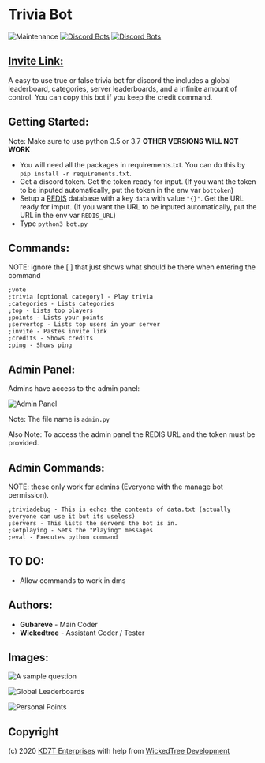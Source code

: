 # Trivia Bot

![Maintenance](https://img.shields.io/maintenance/yes/2020)
[![Discord Bots](https://top.gg/api/widget/status/715047504126804000.svg)](https://top.gg/bot/715047504126804000)
[![Discord Bots](https://top.gg/api/widget/upvotes/715047504126804000.svg)](https://top.gg/bot/715047504126804000)

## [Invite Link:](https://discord.com/api/oauth2/authorize?client_id=715047504126804000&redirect_uri=https%3A%2F%2Fdiscord.com%2Foauth2%2Fauthorize%3Fclient_id%3D715047504126804000%26scope%3Dbot%26permissions%3D537263168&response_type=code&scope=identify)  

A easy to use true or false trivia bot for discord the includes a global leaderboard, categories, server leaderboards, and a infinite amount of control. You can copy this bot if you keep the credit command.

## Getting Started:

Note: Make sure to use python 3.5 or 3.7 **OTHER VERSIONS WILL NOT WORK**
* You will need all the packages in requirements.txt. You can do this by ```pip install -r requirements.txt```.
* Get a discord token. Get the token ready for input. (If you want the token to be inputed automatically, put the token in the env var ```bottoken```)
* Setup a [REDIS](https://redislabs.com/) database with a key ```data``` with value ```"{}"```. Get the URL ready for imput. (If you want the URL to be inputed automatically, put the URL in the env var ```REDIS_URL```)
* Type ```python3 bot.py```

## Commands:

NOTE: ignore the [ ] that just shows what should be there when entering the command

```
;vote
;trivia [optional category] - Play trivia
;categories - Lists categories
;top - Lists top players
;points - Lists your points
;servertop - Lists top users in your server
;invite - Pastes invite link
;credits - Shows credits
;ping - Shows ping
```

## Admin Panel:

Admins have access to the admin panel:

![Admin Panel](https://raw.githubusercontent.com/gubareve/trivia-bot/master/images/Screen%20Shot%202020-06-13%20at%207.55.01%20PM.png)

Note: The file name is ```admin.py```

Also Note: To access the admin panel the REDIS URL and the token must be provided.

## Admin Commands:

NOTE: these only work for admins (Everyone with the manage bot permission).

```
;triviadebug - This is echos the contents of data.txt (actually everyone can use it but its useless)
;servers - This lists the servers the bot is in.
;setplaying - Sets the "Playing" messages
;eval - Executes python command
```

## TO DO:

* Allow commands to work in dms

## Authors:

* **Gubareve** - Main Coder
* **Wickedtree** - Assistant Coder / Tester

## Images:

![A sample question](https://raw.githubusercontent.com/gubareve/trivia-bot/master/images/Screen%20Shot%202020-06-08%20at%209.06.00%20PM.png)

![Global Leaderboards](https://raw.githubusercontent.com/gubareve/trivia-bot/master/images/Screen%20Shot%202020-05-27%20at%2012.34.32%20PM.png)

![Personal Points](https://raw.githubusercontent.com/gubareve/trivia-bot/master/images/Screen%20Shot%202020-05-27%20at%2012.34.46%20PM.png)

## Copyright

(c) 2020 [KD7T Enterprises](https://github.com/gubareve) with help from [WickedTree Development](https://github.com/wickedtree)
